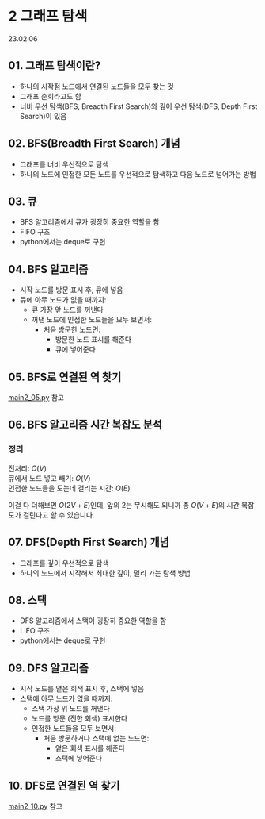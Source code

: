 # 2 그래프 탐색

23.02.06

## 01. 그래프 탐색이란?
- 하나의 시작점 노드에서 연결된 노드들을 모두 찾는 것
- 그래프 순회라고도 함
- 너비 우선 탐색(BFS, Breadth First Search)와 깊이 우선 탐색(DFS, Depth First Search)이 있음

## 02. BFS(Breadth First Search) 개념
- 그래프를 너비 우선적으로 탐색
- 하나의 노드에 인접한 모든 노드를 우선적으로 탐색하고 다음 노드로 넘어가는 방법 

## 03. 큐
- BFS 알고리즘에서 큐가 굉장히 중요한 역할을 함
- FIFO 구조
- python에서는 deque로 구현

## 04. BFS 알고리즘
- 시작 노드를 방문 표시 후, 큐에 넣음
- 큐에 아무 노드가 없을 때까지:
    - 큐 가장 앞 노드를 꺼낸다
    - 꺼낸 노드에 인접한 노드들을 모두 보면서:
        - 처음 방문한 노드면:
            - 방문한 노드 표시를 해준다
            - 큐에 넣어준다

## 05. BFS로 연결된 역 찾기

[main2_05.py](https://github.com/jaehyun-dev/Today-I-Learned/blob/353558ffcd0136a3001d25b66ce1b0c5324d89c7/Data%20Structure/3%20Graph/2%20Graph%20Search/main2_05.py) 참고

## 06. BFS 알고리즘 시간 복잡도 분석

### 정리
전처리: $O(V)$  
큐에서 노드 넣고 빼기: $O(V)$  
인접한 노드들을 도는데 걸리는 시간: $O(E)$  

이걸 다 더해보면 $O(2V + E)$인데, 앞의 2는 무시해도 되니까 총 $O(V + E)$의 시간 복잡도가 걸린다고 할 수 있습니다.

## 07. DFS(Depth First Search) 개념
- 그래프를 깊이 우선적으로 탐색
- 하나의 노드에서 시작해서 최대한 깊이, 멀리 가는 탐색 방법

## 08. 스택
- DFS 알고리즘에서 스택이 굉장히 중요한 역할을 함
- LIFO 구조
- python에서는 deque로 구현

## 09. DFS 알고리즘
- 시작 노드를 옅은 회색 표시 후, 스택에 넣음
- 스택에 아무 노드가 없을 때까지:
    - 스택 가장 위 노드를 꺼낸다
    - 노드를 방문 (진한 회색) 표시한다
    - 인접한 노드들을 모두 보면서:
        - 처음 방문하거나 스택에 없는 노드면:
            - 옅은 회색 표시를 해준다
            - 스택에 넣어준다

## 10. DFS로 연결된 역 찾기
[main2_10.py](https://github.com/jaehyun-dev/Today-I-Learned/blob/fededdb3cb85cdb7578ccdf15806759138020f3d/Data%20Structure/3%20Graph/2%20Graph%20Search/main2_10.py) 참고
